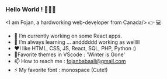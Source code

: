 ### Hello World ! 👋😄👋

 <I am Fojan, a hardworking web-developer from Canada/> :point_right: 💻

- 🔭 I’m currently working on some React apps.
- 🌱 I’m always learning ... andddddd working as welllll
- :heart:I like HTML, CSS, JS, React, SQL, PHP, Python :)
- :candy:Favorite themes in VScode : 'Winter is Gone'
- 📫 How to reach me : fojanbabaali@gmail.com
- ⚡ My favorite font : monospace (Cute!)

